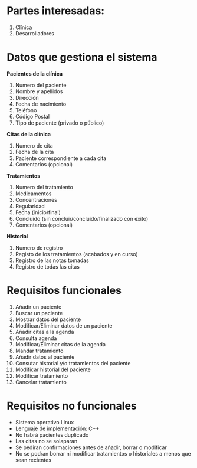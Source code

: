 # **Partes interesadas:**

1. Clínica
2. Desarrolladores

# **Datos que gestiona el sistema**

 **Pacientes de la clínica**
    
1. Numero del paciente
2. Nombre y apellidos
3. Dirección
4. Fecha de nacimiento
5. Teléfono
6. Código Postal
7. Tipo de paciente (privado o público)    

 **Citas de la clínica**
  
 1. Numero de cita
 2. Fecha de la cita
 3. Paciente correspondiente a cada cita
 4. Comentarios (opcional)

 **Tratamientos**
  
  1. Numero del tratamiento
  2. Medicamentos
  3. Concentraciones
  4. Regularidad
  5. Fecha (inicio/final)
  6. Concluido (sin concluir/concluido/finalizado con exito)
  7. Comentarios (opcional)
 
 **Historial**
  	
 1. Numero de registro
 2. Registo de los tratamientos (acabados y en curso)
 3. Registro de las notas tomadas
 4. Registro de todas las citas

# **Requisitos funcionales**

1. Añadir un paciente
2. Buscar un paciente
3. Mostrar datos del paciente
4. Modificar/Eliminar datos de un paciente
5. Añadir citas a la agenda
6. Consulta agenda
7. Modificar/Eliminar citas de la agenda
8. Mandar tratamiento
9. Añadir datos al paciente
10. Consutar historial y/o tratamientos del paciente
10. Modificar historial del paciente
11. Modificar tratamiento
12. Cancelar tratamiento

# **Requisitos no funcionales**
* Sistema operativo Linux
* Lenguaje de implementación: C++
* No habrá pacientes duplicado
* Las citas no se solaparan
* Se pediran confirmaciones antes de añadir, borrar o modificar
* No se podran borrar ni modificar tratamientos o historiales a menos que sean recientes